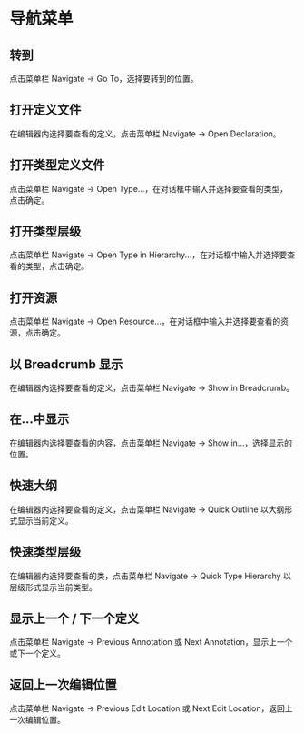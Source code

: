 # 导航菜单

## 转到

点击菜单栏 Navigate -> Go To，选择要转到的位置。

## 打开定义文件

在编辑器内选择要查看的定义，点击菜单栏 Navigate -> Open Declaration。

## 打开类型定义文件

点击菜单栏 Navigate -> Open Type...，在对话框中输入并选择要查看的类型，点击确定。

## 打开类型层级

点击菜单栏 Navigate -> Open Type in Hierarchy...，在对话框中输入并选择要查看的类型，点击确定。

## 打开资源

点击菜单栏 Navigate -> Open Resource...，在对话框中输入并选择要查看的资源，点击确定。

## 以 Breadcrumb 显示

在编辑器内选择要查看的定义，点击菜单栏 Navigate -> Show in Breadcrumb。

## 在...中显示

在编辑器内选择要查看的内容，点击菜单栏 Navigate -> Show in...，选择显示的位置。

## 快速大纲

在编辑器内选择要查看的定义，点击菜单栏 Navigate -> Quick Outline 以大纲形式显示当前定义。

## 快速类型层级

在编辑器内选择要查看的类，点击菜单栏 Navigate -> Quick Type Hierarchy 以层级形式显示当前类型。

## 显示上一个 / 下一个定义

点击菜单栏 Navigate -> Previous Annotation 或 Next Annotation，显示上一个或下一个定义。

## 返回上一次编辑位置

点击菜单栏 Navigate -> Previous Edit Location 或 Next Edit Location，返回上一次编辑位置。
